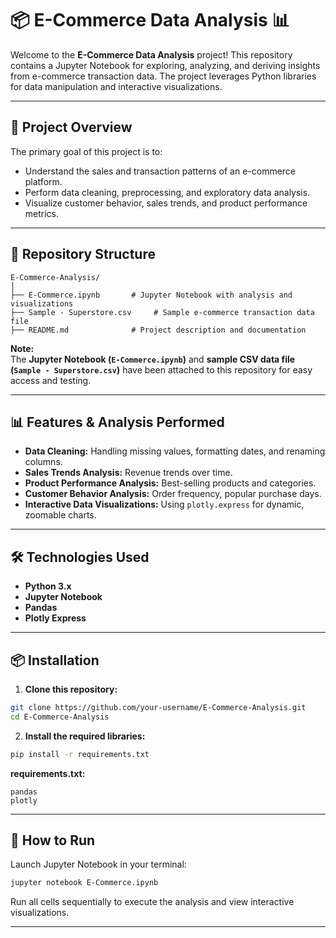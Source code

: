 # 📦 E-Commerce Data Analysis 📊

Welcome to the **E-Commerce Data Analysis** project! This repository contains a Jupyter Notebook for exploring, analyzing, and deriving insights from e-commerce transaction data. The project leverages Python libraries for data manipulation and interactive visualizations.

---

## 📑 Project Overview

The primary goal of this project is to:

- Understand the sales and transaction patterns of an e-commerce platform.
- Perform data cleaning, preprocessing, and exploratory data analysis.
- Visualize customer behavior, sales trends, and product performance metrics.

---

## 📁 Repository Structure

```
E-Commerce-Analysis/
│
├── E-Commerce.ipynb       # Jupyter Notebook with analysis and visualizations
├── Sample - Superstore.csv     # Sample e-commerce transaction data file
├── README.md              # Project description and documentation
```

**Note:**  
The **Jupyter Notebook (`E-Commerce.ipynb`)** and **sample CSV data file (`Sample - Superstore.csv`)** have been attached to this repository for easy access and testing.

---

## 📊 Features & Analysis Performed

- **Data Cleaning:** Handling missing values, formatting dates, and renaming columns.
- **Sales Trends Analysis:** Revenue trends over time.
- **Product Performance Analysis:** Best-selling products and categories.
- **Customer Behavior Analysis:** Order frequency, popular purchase days.
- **Interactive Data Visualizations:** Using `plotly.express` for dynamic, zoomable charts.

---

## 🛠️ Technologies Used

- **Python 3.x**
- **Jupyter Notebook**
- **Pandas**
- **Plotly Express**

---

## 📦 Installation

1. **Clone this repository:**

```bash
git clone https://github.com/your-username/E-Commerce-Analysis.git
cd E-Commerce-Analysis
```

2. **Install the required libraries:**

```bash
pip install -r requirements.txt
```

**requirements.txt:**

```
pandas
plotly
```

---

## 📖 How to Run

Launch Jupyter Notebook in your terminal:

```bash
jupyter notebook E-Commerce.ipynb
```

Run all cells sequentially to execute the analysis and view interactive visualizations.

---
